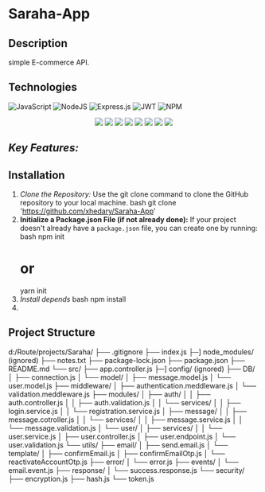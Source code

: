 # Saraha-App

## Description

simple E-commerce API.

## Technologies

<div>
    
  ![JavaScript](https://img.shields.io/badge/javascript-%23323330.svg?style=for-the-badge&logo=javascript&logoColor=%23F7DF1E) ![NodeJS](https://img.shields.io/badge/node.js-6DA55F?style=for-the-badge&logo=node.js&logoColor=white) ![Express.js](https://img.shields.io/badge/express.js-%23404d59.svg?style=for-the-badge&logo=express&logoColor=%2361DAFB) ![JWT](https://img.shields.io/badge/JWT-black?style=for-the-badge&logo=JSON%20web%20tokens) ![NPM](https://img.shields.io/badge/NPM-%23CB3837.svg?style=for-the-badge&logo=npm&logoColor=white)
  <br>
  <center>
  
  <img src="https://camo.githubusercontent.com/2dbe8dc3b8fa5ac59437c9d8c94323ad3f0052d3ff5ac0e9c258ceb5daba76f8/68747470733a2f2f696d672e736869656c64732e696f2f62616467652f31362e332e312d646f74656e762d726564">
  <img src="https://camo.githubusercontent.com/71fe39e1c67b1793f22d11c188a2cdd86438a84e5635b783ed1d1691f8e1c8d2/68747470733a2f2f696d672e736869656c64732e696f2f62616467652f312e34312e302d636c6f7564696e6172792d626c7565">
  <img src="https://camo.githubusercontent.com/a3ff2a5d02a913cdf673537dea66873aecaf58cb8c770f9225e2d2959712ed6b/68747470733a2f2f696d672e736869656c64732e696f2f62616467652f312e342e352d2d6c74732e312d6d756c7465722d726564">
  <img src="https://camo.githubusercontent.com/e098806c441efac8d7c44cbb0cf5000f113dfc54db28d16bbfcbeddc3ba316ed/68747470733a2f2f696d672e736869656c64732e696f2f62616467652f312e31302e302d6d6f7267616e2d726564">
  <img src="https://camo.githubusercontent.com/b9fe7b2faa1b963c1d1b77ee18a4a7689a0d46d18cf38a48ae464f2a03357eba/68747470733a2f2f696d672e736869656c64732e696f2f62616467652f362e392e342d6e6f64656d61696c65722d726564">
  <img src="https://camo.githubusercontent.com/2aa8d320fc8552d10a9f66e1076360d1f0c9ef2ee5adaea034cd13f68ca1efdc/68747470733a2f2f696d672e736869656c64732e696f2f62616467652f352e312e302d6263727970742d726564">
  <img src="https://camo.githubusercontent.com/f73e41f53709208ed3f07c001ccb103454212e26e6d296fa823e02cde579b205/68747470733a2f2f696d672e736869656c64732e696f2f62616467652f312e322e302d657870726573732d2d6173796e632d2d68616e646c65722d726564">
  <img src="https://camo.githubusercontent.com/bdd58addfeff8b18867ab6606b24bd158319885f8c1918ec13c5786259b6c5ab/68747470733a2f2f696d672e736869656c64732e696f2f62616467652f372e302e312d657870726573732d2d76616c696461746f722d726564">

  </center>
</dev>

## _Key Features:_

## Installation

1. _Clone the Repository:_
   Use the git clone command to clone the GitHub repository to your local machine.
   bash
   git clone 'https://github.com/xhedary/Saraha-App'
2. **Initialize a Package.json File (if not already done):**
   If your project doesn't already have a `package.json` file, you can create one by running:
   bash
   npm init
   # or
   yarn init
3. _Install depends_
   bash
   npm install
4. <br>

## Project Structure
d:/Route/projects/Saraha/
├── .gitignore
├── index.js
├─] node_modules/ (ignored)
├── notes.txt
├── package-lock.json
├── package.json
├── README.md
└── src/
    ├── app.controller.js
    ├─] config/ (ignored)
    ├── DB/
    │   ├── connection.js
    │   └── model/
    │       ├── message.model.js
    │       └── user.model.js
    ├── middleware/
    │   ├── authentication.meddleware.js
    │   └── validation.meddleware.js
    ├── modules/
    │   ├── auth/
    │   │   ├── auth.controller.js
    │   │   ├── auth.validation.js
    │   │   └── services/
    │   │       ├── login.service.js
    │   │       └── registration.service.js
    │   ├── message/
    │   │   ├── message.cotroller.js
    │   │   └── services/
    │   │       ├── message.service.js
    │   │       └── message.validation.js
    │   └── user/
    │       ├── services/
    │       │   └── user.service.js
    │       ├── user.controller.js
    │       ├── user.endpoint.js
    │       └── user.validation.js
    └── utils/
        ├── email/
        │   ├── send.email.js
        │   └── template/
        │       ├── confirmEmail.js
        │       ├── confirmEmailOtp.js
        │       └── reactivateAccountOtp.js
        ├── error/
        │   └── error.js
        ├── events/
        │   └── email.event.js
        ├── response/
        │   └── success.response.js
        └── security/
            ├── encryption.js
            ├── hash.js
            └── token.js
